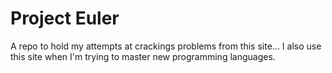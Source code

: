Project Euler
=============

A repo to hold my attempts at crackings problems from this site... I also use
this site when I'm trying to master new programming languages.